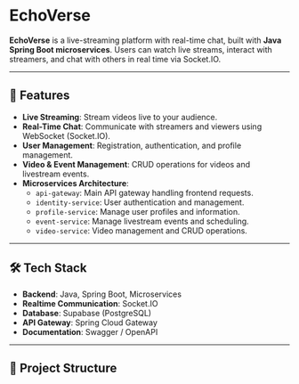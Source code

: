 # EchoVerse

**EchoVerse** is a live-streaming platform with real-time chat, built with **Java Spring Boot microservices**. Users can watch live streams, interact with streamers, and chat with others in real time via Socket.IO.

---

## 🚀 Features

- **Live Streaming**: Stream videos live to your audience.
- **Real-Time Chat**: Communicate with streamers and viewers using WebSocket (Socket.IO).
- **User Management**: Registration, authentication, and profile management.
- **Video & Event Management**: CRUD operations for videos and livestream events.
- **Microservices Architecture**:
    - `api-gateway`: Main API gateway handling frontend requests.
    - `identity-service`: User authentication and management.
    - `profile-service`: Manage user profiles and information.
    - `event-service`: Manage livestream events and scheduling.
    - `video-service`: Video management and CRUD operations.

---

## 🛠 Tech Stack

- **Backend**: Java, Spring Boot, Microservices
- **Realtime Communication**: Socket.IO
- **Database**: Supabase (PostgreSQL)
- **API Gateway**: Spring Cloud Gateway
- **Documentation**: Swagger / OpenAPI

---

## 📂 Project Structure

